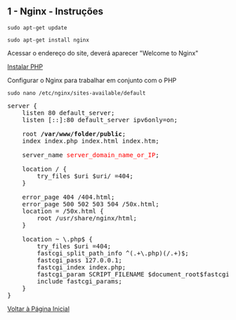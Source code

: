 ## 1 - Nginx - Instruções


```
sudo apt-get update
```


```
sudo apt-get install nginx
```


Acessar o endereço do site, deverá aparecer "Welcome to Nginx"


[Instalar PHP](../php7-1/installation.md)

Configurar o Nginx para trabalhar em conjunto com o PHP

```
sudo nano /etc/nginx/sites-available/default
```


<pre>
server {
    listen 80 default_server;
    listen [::]:80 default_server ipv6only=on;

    root <strong>/var/www/folder/public</strong>;
    index index.php index.html index.htm;

    server_name <span style="color:red">server_domain_name_or_IP</span>;

    location / {
        try_files $uri $uri/ =404;
    }

    error_page 404 /404.html;
    error_page 500 502 503 504 /50x.html;
    location = /50x.html {
        root /usr/share/nginx/html;
    }

    location ~ \.php$ {
        try_files $uri =404;
        fastcgi_split_path_info ^(.+\.php)(/.+)$;
        fastcgi_pass 127.0.0.1;
        fastcgi_index index.php;
        fastcgi_param SCRIPT_FILENAME $document_root$fastcgi_script_name;
        include fastcgi_params;
    }
}
</pre>


[Voltar à Página Inicial](../../README.md)